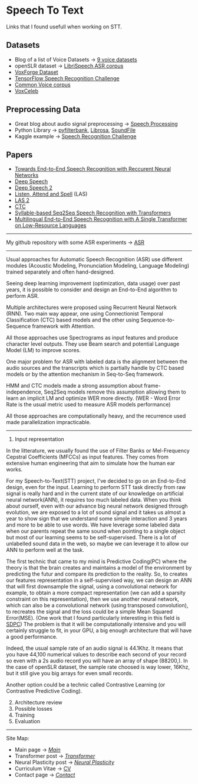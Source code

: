 # Speech To Text

Links that I found usefull when working on STT.

## Datasets

* Blog of a list of Voice Datasets -> [9 voice datasets](https://www.cmswire.com/digital-asset-management/9-voice-datasets-you-should-know-about/)
* openSLR dataset -> [LibriSpeech ASR corpus](http://www.openslr.org/12/)
* [VoxForge Dataset](http://www.openslr.org/12/)
* [TensorFlow Speech Recognition Challenge](https://www.kaggle.com/c/tensorflow-speech-recognition-challenge/data)
* [Common Voice corpus](https://voice.mozilla.org/en/datasets)
* [VoxCeleb](http://www.robots.ox.ac.uk/~vgg/data/voxceleb/)

## Preprocessing Data

* Great blog about audio signal preprocessing -> [Speech Processing](https://haythamfayek.com/2016/04/21/speech-processing-for-machine-learning.html)
* Python Library -> [pyfilterbank](http://siggigue.github.io/pyfilterbank/), [Librosa](https://librosa.github.io/librosa/), [SoundFile](https://github.com/bastibe/SoundFile/)
* Kaggle example -> [Speech Recognition Challenge](https://www.kaggle.com/ybonde/log-spectrogram-and-mfcc-filter-bank-example)

## Papers

* [Towards End-to-End Speech Recognition with Reccurent Neural Networks](http://proceedings.mlr.press/v32/graves14.pdf)
* [Deep Speech](https://arxiv.org/pdf/1412.5567.pdf)
* [Deep Speech 2](https://arxiv.org/pdf/1512.02595.pdf)
* [Listen, Attend and Spell](https://arxiv.org/pdf/1508.01211.pdf) (LAS)
* [LAS 2](https://arxiv.org/pdf/1712.01769.pdf)
* [CTC](http://citeseerx.ist.psu.edu/viewdoc/download?doi=10.1.1.75.6306&rep=rep1&type=pdf)
* [Syllable-based Seq2Seq Speech Recognition with Transformers](https://arxiv.org/pdf/1804.10752.pdf)
* [Multilingual End-to-End Speech Recognition with A Single Transformer on Low-Resource Languages](https://arxiv.org/pdf/1806.05059.pdf) 

---

My github repository with some ASR experiments -> [ASR](https://github.com/thbeucher/ML_pytorch/tree/master/apop/ASR)

---

Usual approaches for Automatic Speech Recognition (ASR) use different modules (Acoustic Modeling, Pronunciation Modeling, Language Modeling) trained separately and often hand-designed. 

Seeing deep learning improvement (optimization, data usage) over past years, it is possible to consider and design an End-to-End algorithm to perform ASR. 

Multiple architectures were proposed using Recurrent Neural Network (RNN). Two main way appear, one using Connectionist Temporal Classification (CTC) based models and the other using Sequence-to-Sequence framework with Attention. 

All those approaches use Spectrograms as input features and produce character level outputs. They use Beam search and potential Language Model (LM) to improve scores. 

One major problem for ASR with labeled data is the alignment between the audio sources and the transcripts which is partially handle by CTC based models or by the attention mechanism in Seq-to-Seq framework.  

HMM and CTC models made a strong assumption about frame-independence, Seq2Seq models remove this assumption allowing them to learn an implicit LM and optimize WER more directly. (WER - Word Error Rate is the usual metric used to measure ASR models performance) 

All those approaches are computationally heavy, and the recurrence used made parallelization impracticable.

---

1) Input representation

In the litterature, we usually found the use of Filter Banks or Mel-Frequency Cepstral Coefficients (MFCCs) as input features. They comes from extensive human engineering that aim to simulate how the human ear works.

For my Speech-to-Text(STT) project, I've decided to go on an End-to-End design, even for the input. Learning to perform STT task directly from raw signal is really hard and in the current state of our knowledge on artificial neural network(ANN), it requires too much labeled data. When you think about ourself, even with our advance big neural network designed through evolution, we are exposed to a lot of sound signal and it takes us almost a year to show sign that we understand some simple interaction and 3 years and more to be able to use words. We have leverage some labeled data when our parents repeat the same sound when pointing to a single object but most of our learning seems to be self-supervised.
There is a lot of unlabelled sound data in the web, so maybe we can leverage it to allow our ANN to perform well at the task.

The first technic that came to my mind is Predictive Coding(PC) where the theory is that the brain creates and maintains a model of the environment by predicting the futur and compare its prediction to the reality. So, to creates our features representation in a self-supervised way, we can design an ANN that will first downsample the signal, using a convolutional network for example, to obtain a more compact representation (we can add a sparsity constraint on this representation), then we use another neural network, which can also be a convolutional network (using transposed convolution), to recreates the signal and the loss could be a simple Mean Squared Error(MSE). (One work that I found particularly interesting in this field is [SDPC](https://arxiv.org/pdf/1902.07651.pdf))
The problem is that it will be computationally intensive and you will certainly struggle to fit, in your GPU, a big enough architecture that will have a good performance.

Indeed, the usual sample rate of an audio signal is 44.1Khz. It means that you have 44,100 numerical values to describe each second of your record so even with a 2s audio record you will have an array of shape (88200,). In the case of openSLR dataset, the sample rate choosed is way lower, 16Khz, but it still give you big arrays for even small records.

Another option could be a technic called Contrastive Learning (or Contrastive Predictive Coding).

2) Architecture review
3) Possible losses
4) Training
5) Evaluation

---
Site Map:
* Main page -> *[Main](index.md)*
* Transformer post -> *[Transformer](transformer.md)*
* Neural Plasticity post -> *[Neural Plasticity](plasticity.md)*
* Curriculum Vitae -> [CV](cv.md)
* Contact page -> *[Contact](contact.md)*
